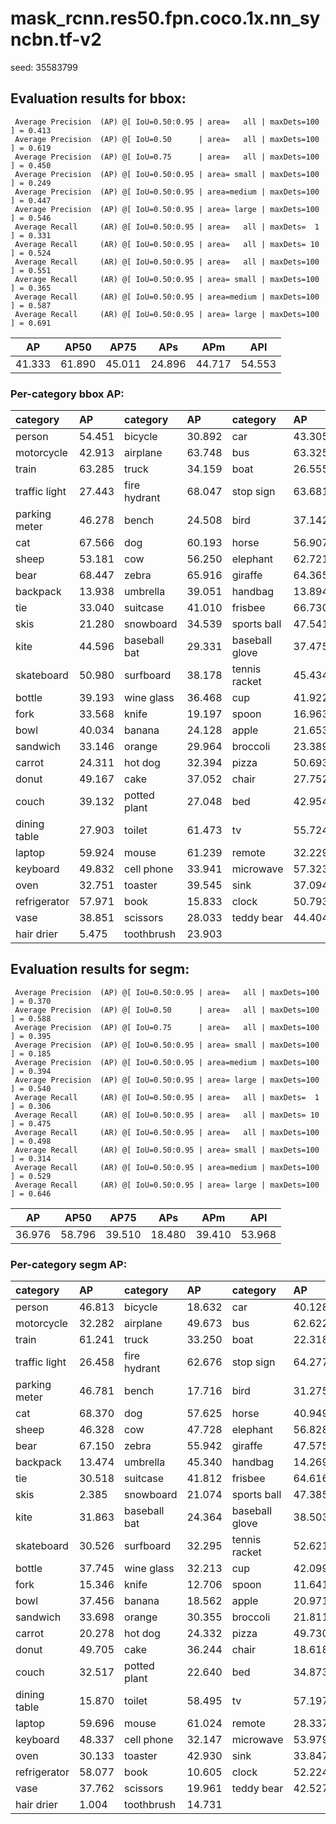 # mask_rcnn.res50.fpn.coco.1x.nn_syncbn.tf-v2  

seed: 35583799

## Evaluation results for bbox:  

```  
 Average Precision  (AP) @[ IoU=0.50:0.95 | area=   all | maxDets=100 ] = 0.413
 Average Precision  (AP) @[ IoU=0.50      | area=   all | maxDets=100 ] = 0.619
 Average Precision  (AP) @[ IoU=0.75      | area=   all | maxDets=100 ] = 0.450
 Average Precision  (AP) @[ IoU=0.50:0.95 | area= small | maxDets=100 ] = 0.249
 Average Precision  (AP) @[ IoU=0.50:0.95 | area=medium | maxDets=100 ] = 0.447
 Average Precision  (AP) @[ IoU=0.50:0.95 | area= large | maxDets=100 ] = 0.546
 Average Recall     (AR) @[ IoU=0.50:0.95 | area=   all | maxDets=  1 ] = 0.331
 Average Recall     (AR) @[ IoU=0.50:0.95 | area=   all | maxDets= 10 ] = 0.524
 Average Recall     (AR) @[ IoU=0.50:0.95 | area=   all | maxDets=100 ] = 0.551
 Average Recall     (AR) @[ IoU=0.50:0.95 | area= small | maxDets=100 ] = 0.365
 Average Recall     (AR) @[ IoU=0.50:0.95 | area=medium | maxDets=100 ] = 0.587
 Average Recall     (AR) @[ IoU=0.50:0.95 | area= large | maxDets=100 ] = 0.691
```  
|   AP   |  AP50  |  AP75  |  APs   |  APm   |  APl   |  
|:------:|:------:|:------:|:------:|:------:|:------:|  
| 41.333 | 61.890 | 45.011 | 24.896 | 44.717 | 54.553 |

### Per-category bbox AP:  

| category      | AP     | category     | AP     | category       | AP     |  
|:--------------|:-------|:-------------|:-------|:---------------|:-------|  
| person        | 54.451 | bicycle      | 30.892 | car            | 43.305 |  
| motorcycle    | 42.913 | airplane     | 63.748 | bus            | 63.325 |  
| train         | 63.285 | truck        | 34.159 | boat           | 26.555 |  
| traffic light | 27.443 | fire hydrant | 68.047 | stop sign      | 63.681 |  
| parking meter | 46.278 | bench        | 24.508 | bird           | 37.142 |  
| cat           | 67.566 | dog          | 60.193 | horse          | 56.907 |  
| sheep         | 53.181 | cow          | 56.250 | elephant       | 62.721 |  
| bear          | 68.447 | zebra        | 65.916 | giraffe        | 64.365 |  
| backpack      | 13.938 | umbrella     | 39.051 | handbag        | 13.894 |  
| tie           | 33.040 | suitcase     | 41.010 | frisbee        | 66.730 |  
| skis          | 21.280 | snowboard    | 34.539 | sports ball    | 47.541 |  
| kite          | 44.596 | baseball bat | 29.331 | baseball glove | 37.475 |  
| skateboard    | 50.980 | surfboard    | 38.178 | tennis racket  | 45.434 |  
| bottle        | 39.193 | wine glass   | 36.468 | cup            | 41.922 |  
| fork          | 33.568 | knife        | 19.197 | spoon          | 16.963 |  
| bowl          | 40.034 | banana       | 24.128 | apple          | 21.653 |  
| sandwich      | 33.146 | orange       | 29.964 | broccoli       | 23.389 |  
| carrot        | 24.311 | hot dog      | 32.394 | pizza          | 50.693 |  
| donut         | 49.167 | cake         | 37.052 | chair          | 27.752 |  
| couch         | 39.132 | potted plant | 27.048 | bed            | 42.954 |  
| dining table  | 27.903 | toilet       | 61.473 | tv             | 55.724 |  
| laptop        | 59.924 | mouse        | 61.239 | remote         | 32.229 |  
| keyboard      | 49.832 | cell phone   | 33.941 | microwave      | 57.323 |  
| oven          | 32.751 | toaster      | 39.545 | sink           | 37.094 |  
| refrigerator  | 57.971 | book         | 15.833 | clock          | 50.793 |  
| vase          | 38.851 | scissors     | 28.033 | teddy bear     | 44.404 |  
| hair drier    | 5.475  | toothbrush   | 23.903 |                |        |


## Evaluation results for segm:  

```  
 Average Precision  (AP) @[ IoU=0.50:0.95 | area=   all | maxDets=100 ] = 0.370
 Average Precision  (AP) @[ IoU=0.50      | area=   all | maxDets=100 ] = 0.588
 Average Precision  (AP) @[ IoU=0.75      | area=   all | maxDets=100 ] = 0.395
 Average Precision  (AP) @[ IoU=0.50:0.95 | area= small | maxDets=100 ] = 0.185
 Average Precision  (AP) @[ IoU=0.50:0.95 | area=medium | maxDets=100 ] = 0.394
 Average Precision  (AP) @[ IoU=0.50:0.95 | area= large | maxDets=100 ] = 0.540
 Average Recall     (AR) @[ IoU=0.50:0.95 | area=   all | maxDets=  1 ] = 0.306
 Average Recall     (AR) @[ IoU=0.50:0.95 | area=   all | maxDets= 10 ] = 0.475
 Average Recall     (AR) @[ IoU=0.50:0.95 | area=   all | maxDets=100 ] = 0.498
 Average Recall     (AR) @[ IoU=0.50:0.95 | area= small | maxDets=100 ] = 0.314
 Average Recall     (AR) @[ IoU=0.50:0.95 | area=medium | maxDets=100 ] = 0.529
 Average Recall     (AR) @[ IoU=0.50:0.95 | area= large | maxDets=100 ] = 0.646
```  
|   AP   |  AP50  |  AP75  |  APs   |  APm   |  APl   |  
|:------:|:------:|:------:|:------:|:------:|:------:|  
| 36.976 | 58.796 | 39.510 | 18.480 | 39.410 | 53.968 |

### Per-category segm AP:  

| category      | AP     | category     | AP     | category       | AP     |  
|:--------------|:-------|:-------------|:-------|:---------------|:-------|  
| person        | 46.813 | bicycle      | 18.632 | car            | 40.128 |  
| motorcycle    | 32.282 | airplane     | 49.673 | bus            | 62.622 |  
| train         | 61.241 | truck        | 33.250 | boat           | 22.318 |  
| traffic light | 26.458 | fire hydrant | 62.676 | stop sign      | 64.277 |  
| parking meter | 46.781 | bench        | 17.716 | bird           | 31.275 |  
| cat           | 68.370 | dog          | 57.625 | horse          | 40.949 |  
| sheep         | 46.328 | cow          | 47.728 | elephant       | 56.828 |  
| bear          | 67.150 | zebra        | 55.942 | giraffe        | 47.575 |  
| backpack      | 13.474 | umbrella     | 45.340 | handbag        | 14.269 |  
| tie           | 30.518 | suitcase     | 41.812 | frisbee        | 64.616 |  
| skis          | 2.385  | snowboard    | 21.074 | sports ball    | 47.385 |  
| kite          | 31.863 | baseball bat | 24.364 | baseball glove | 38.503 |  
| skateboard    | 30.526 | surfboard    | 32.295 | tennis racket  | 52.621 |  
| bottle        | 37.745 | wine glass   | 32.213 | cup            | 42.099 |  
| fork          | 15.346 | knife        | 12.706 | spoon          | 11.641 |  
| bowl          | 37.456 | banana       | 18.562 | apple          | 20.971 |  
| sandwich      | 33.698 | orange       | 30.355 | broccoli       | 21.811 |  
| carrot        | 20.278 | hot dog      | 24.332 | pizza          | 49.730 |  
| donut         | 49.705 | cake         | 36.244 | chair          | 18.618 |  
| couch         | 32.517 | potted plant | 22.640 | bed            | 34.873 |  
| dining table  | 15.870 | toilet       | 58.495 | tv             | 57.197 |  
| laptop        | 59.696 | mouse        | 61.024 | remote         | 28.337 |  
| keyboard      | 48.337 | cell phone   | 32.147 | microwave      | 53.979 |  
| oven          | 30.133 | toaster      | 42.930 | sink           | 33.847 |  
| refrigerator  | 58.077 | book         | 10.605 | clock          | 52.224 |  
| vase          | 37.762 | scissors     | 19.961 | teddy bear     | 42.527 |  
| hair drier    | 1.004  | toothbrush   | 14.731 |                |        |
